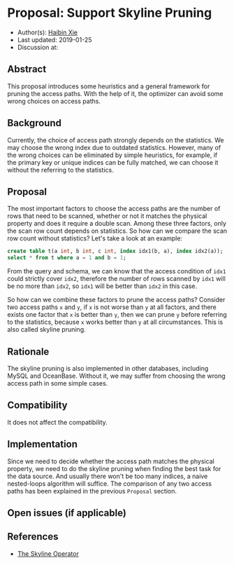 # Proposal: Support Skyline Pruning

- Author(s):     [Haibin Xie](https://github.com/lamxTyler)
- Last updated:  2019-01-25
- Discussion at:

## Abstract

This proposal introduces some heuristics and a general framework for pruning the access paths. With the help of it, the optimizer can avoid some wrong choices on access paths.

## Background

Currently, the choice of access path strongly depends on the statistics. We may choose the wrong index due to outdated statistics. However, many of the wrong choices can be eliminated by simple heuristics, for example, if the primary key or unique indices can be fully matched, we can choose it without the referring to the statistics.

## Proposal

The most important factors to choose the access paths are the number of rows that need to be scanned, whether or not it matches the physical property and does it require a double scan. Among these three factors, only the scan row count depends on statistics. So how can we compare the scan row count without statistics? Let's take a look at an example:

```sql
create table t(a int, b int, c int, index idx1(b, a), index idx2(a));
select * from t where a = 1 and b = 1;
```

From the query and schema, we can know that the access condition of  `idx1` could strictly cover `idx2`, therefore the number of rows scanned by `idx1` will be no more than `idx2`,  so `idx1` will be better than `idx2`  in this case.

So how can we combine these factors to prune the access paths? Consider two access paths `x` and `y`, if `x` is not worse than `y` at all factors, and there exists one factor that `x` is better than `y`, then we can prune `y` before referring to the statistics, because `x` works better than `y` at all circumstances. This is also called skyline pruning.

## Rationale

The skyline pruning is also implemented in other databases, including MySQL and OceanBase.  Without it, we may suffer from choosing the wrong access path in some simple cases.

## Compatibility

It does not affect the compatibility.

## Implementation

Since we need to decide whether the access path matches the physical property, we need to do the skyline pruning when finding the best task for the data source. And usually there won't be too many indices, a naive nested-loops algorithm will suffice. The comparison of any two access paths has been explained in the previous `Proposal` section.

## Open issues (if applicable)

## References

- [The Skyline Operator](http://skylineresearch.in/skylineintro/The_Skyline_Operator.pdf)
